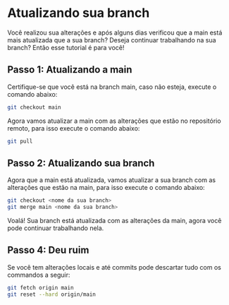 # Atualizando sua branch

Você realizou sua alterações e após alguns dias verificou que a main está mais atualizada que a sua branch? Deseja continuar trabalhando na sua branch? Então esse tutorial é para você!

## Passo 1: Atualizando a main
Certifique-se que você está na branch main, caso não esteja, execute o comando abaixo:

```bash
git checkout main
```

Agora vamos atualizar a main com as alterações que estão no repositório remoto, para isso execute o comando abaixo:

```bash
git pull
```

## Passo 2: Atualizando sua branch
Agora que a main está atualizada, vamos atualizar a sua branch com as alterações que estão na main, para isso execute o comando abaixo:

```bash
git checkout <nome da sua branch>
git merge main <nome da sua branch>
```
Voalá! Sua branch está atualizada com as alterações da main, agora você pode continuar trabalhando nela.

## Passo 4: Deu ruim 
Se você tem alterações locais e até commits pode descartar tudo com os commandos a seguir:

```bash
git fetch origin main
git reset --hard origin/main
```
